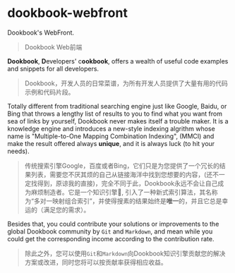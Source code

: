 # dookbook-webfront

Dookbook's WebFront.

> Dookbook Web前端

**Dookbook**, **D**evelopers' c**ookbook**, offers a wealth of useful code examples and snippets for all developers.

> Dookbook，开发人员的日常菜谱，为所有开发人员提供了大量有用的代码示例和代码片段。

Totally different from traditional searching engine just like Google, Baidu, or Bing that throws a lengthy list of results to you to find what you want from sea of links by yourself, Dookbook never makes itself a trouble maker. It is a knowledge engine and introduces a new-style indexing algrithm whose name is "Multiple-to-One Mapping Combination Indexing", (MMCI) and make the result offered always **unique**, and it is always luck (to hit your needs).

> 传统搜索引擎Google，百度或者Bing，它们只是为您提供了一个冗长的结果列表，需要您不厌其烦的自己从链接海洋中找到您想要的内容，(还不一定找得到，原谅我的直接)，完全不同于此，Dookbook永远不会让自己成为麻烦制造者。它是一个知识引擎, 引入了一种新式索引算法，其名称为“多对一映射组合索引”，并使得搜素的结果始终是**唯一**的，并且它总是幸运的（满足您的需求）。

Besides that, you could contribute your solutions or improvements to the global Dookbook community by `Git` and `Markdown`, and mean while you could get the corresponding income according to the contribution rate.

> 除此之外，您可以使用`Git`和`Markdown`向Dookbook知识引擎贡献您的解决方案或改进，同时您将可以按贡献率获得相应收益。
